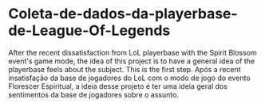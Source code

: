 # Coleta-de-dados-da-playerbase-de-League-Of-Legends
After the recent dissatisfaction from LoL playerbase with the Spirit Blossom event's game mode, the idea of this project is to have a general idea of the playerbase feels about the subject. This is the first step.
Após a recent insatisfação da base de jogadores do LoL com o modo de jogo do evento Florescer Espiritual, a ideia desse projeto é ter uma ideia geral dos sentimentos da base de jogadores sobre o assunto.
